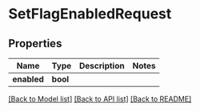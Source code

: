 # SetFlagEnabledRequest

## Properties
Name | Type | Description | Notes
------------ | ------------- | ------------- | -------------
**enabled** | **bool** |  | 

[[Back to Model list]](../../README.md#documentation-for-models) [[Back to API list]](../../README.md#documentation-for-api-endpoints) [[Back to README]](../../README.md)


